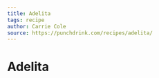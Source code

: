 ```yaml
---
title: Adelita
tags: recipe
author: Carrie Cole
source: https://punchdrink.com/recipes/adelita/
---
```


# Adelita